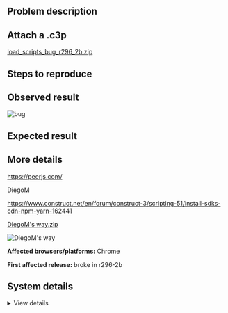 ## Problem description



## Attach a .c3p

[load_scripts_bug_r296_2b.zip](https://github.com/WilsonPercival/WilsonPercival/files/8801635/load_scripts_bug_r296_2b.zip)

## Steps to reproduce



## Observed result

![bug](https://user-images.githubusercontent.com/91274932/171083655-26d36af4-81af-495c-9829-f38dd3c35bd5.png)

## Expected result



## More details

https://peerjs.com/

DiegoM

https://www.construct.net/en/forum/construct-3/scripting-51/install-sdks-cdn-npm-yarn-162441

[DiegoM's way.zip](https://github.com/WilsonPercival/WilsonPercival/files/8801621/DiegoM.s.way.zip)

![DiegoM's way](https://user-images.githubusercontent.com/91274932/171083292-71f06d48-40c8-4052-881a-f83c114f3461.png)

**Affected browsers/platforms:** Chrome

**First affected release:** broke in r296-2b

## System details

<details><summary>View details</summary>

Platform information
Product: Construct 3 r296.2 (beta)
Browser: Chrome 101.0.4951.67
Browser engine: Chromium
Context: browser
Operating system: Windows NT 0.1.0
Device type: desktop
Device pixel ratio: 1
Logical CPU cores: 2
Approx. device memory: 4 GB
User agent: Mozilla/5.0 (Windows NT 6.1; Win64; x64) AppleWebKit/537.36 (KHTML, like Gecko) Chrome/101.0.4951.67 Safari/537.36
Language setting: en-US

Local storage
Storage quota (approx): 59 gb
Storage usage (approx): 93 mb (0.2%)
Persistant storage: No

Browser support notes
This list contains missing features that are not required, but could improve performance or user experience if supported.

UI effects are disabled in settings.
WebGL 2+ is not supported. Rendering quality and features may be affected.
WebGL information
Version string: WebGL 1.0 (OpenGL ES 2.0 Chromium)
Numeric version: 1
Supports NPOT textures: partial
Supports GPU profiling: no
Supports highp precision: yes
Vendor: Google Inc. (Intel)
Renderer: ANGLE (Intel, Intel(R) HD Graphics Direct3D9Ex vs_3_0 ps_3_0, igdumdim64.dll)
Major performance caveat: no
Maximum texture size: 8192
Point size range: 1 to 256
Extensions:

ANGLE_instanced_arrays
EXT_blend_minmax
EXT_color_buffer_half_float
EXT_float_blend
EXT_frag_depth
EXT_shader_texture_lod
EXT_texture_filter_anisotropic
WEBKIT_EXT_texture_filter_anisotropic
EXT_sRGB
KHR_parallel_shader_compile
OES_element_index_uint
OES_standard_derivatives
OES_texture_float
OES_texture_float_linear
OES_texture_half_float
OES_texture_half_float_linear
OES_vertex_array_object
WEBGL_color_buffer_float
WEBGL_compressed_texture_s3tc
WEBKIT_WEBGL_compressed_texture_s3tc
WEBGL_compressed_texture_s3tc_srgb
WEBGL_debug_renderer_info
WEBGL_debug_shaders
WEBGL_depth_texture
WEBKIT_WEBGL_depth_texture
WEBGL_lose_context
WEBKIT_WEBGL_lose_context
WEBGL_multi_draw
Audio information
System sample rate: 48000 Hz
Output channels: 2
Output interpretation: speakers
Supported decode formats:

WebM Opus (audio/webm; codecs=opus)
Ogg Opus (audio/ogg; codecs=opus)
WebM Vorbis (audio/webm; codecs=vorbis)
Ogg Vorbis (audio/ogg; codecs=vorbis)
MPEG-4 AAC (audio/mp4; codecs=mp4a.40.5)
MP3 (audio/mpeg)
FLAC (audio/flac)
PCM WAV (audio/wav; codecs=1)
Supported encode formats:

WebM Opus (audio/webm; codecs=opus)
Video information
Supported decode formats:

WebM AV1 (video/webm; codecs=av01.0.00M.08)
MP4 AV1 (video/mp4; codecs=av01.0.00M.08)
WebM VP9 (video/webm; codecs=vp9)
WebM VP8 (video/webm; codecs=vp8)
Ogg Theora (video/ogg; codecs=theora)
H.264 (video/mp4; codecs=avc1.42E01E)
Supported encode formats:

WebM VP9 (video/webm; codecs=vp9)
WebM VP8 (video/webm; codecs=vp8)

</details>
